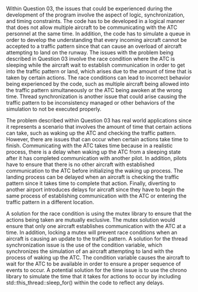 Within Question 03, the issues that could be experienced during the development of the program involve the aspect of logic, synchronization, and timing constraints. The code has to be developed in a logical manner that does not allow multiple aircraft to be communicating with the ATC personnel at the same time. In addition, the code has to simulate a queue in order to develop the understanding that every incoming aircraft cannot be accepted to a traffic pattern since that can cause an overload of aircraft attempting to land on the runway. The issues with the problem being described in Question 03 involve the race condition where the ATC is sleeping while the aircraft wait to establish communication in order to get into the traffic pattern or land, which arises due to the amount of time that is taken by certain actions. The race conditions can lead to incorrect behavior being experienced by the code, such as multiple aircraft being allowed into the traffic pattern simultaneously or the ATC being awoken at the wrong time. Thread synchronization is another issue that could arise causing the traffic pattern to be inconsistency managed or other behaviors of the simulation to not be executed properly. 


The problem described within Question 03 has real world applications since it represents a scenario that involves the amount of time that certain actions can take, such as waking up the ATC and checking the traffic pattern. However, there are issues that can occur when certain actions take time to finish. Communicating with the ATC takes time because in a realistic process, there is a delay when waking up the ATC from a sleeping state after it has completed communication with another pilot. In addition, pilots have to ensure that there is no other aircraft with established communication to the ATC before initializing the waking up process. The landing process can be delayed when an aircraft is checking the traffic pattern since it takes time to complete that action. Finally, diverting to another airport introduces delays for aircraft since they have to begin the same process of establishing communication with the ATC or entering the traffic pattern in a different location. 


A solution for the race condition is using the mutex library to ensure that the actions being taken are mutually exclusive. The mutex solution would ensure that only one aircraft establishes communication with the ATC at a time. In addition, locking a mutex will prevent race conditions when an aircraft is causing an update to the traffic pattern. A solution for the thread synchronization issue is the use of the condition variable, which synchronizes the simulation of an aircraft attempting to land with the process of waking up the ATC. The condition variable causes the aircraft to wait for the ATC to be available in order to ensure a proper sequence of events to occur. A potential solution for the time issue is to use the chrono library to simulate the time that it takes for actions to occur by including std::this_thread::sleep_for() within the code to reflect any delays.  
